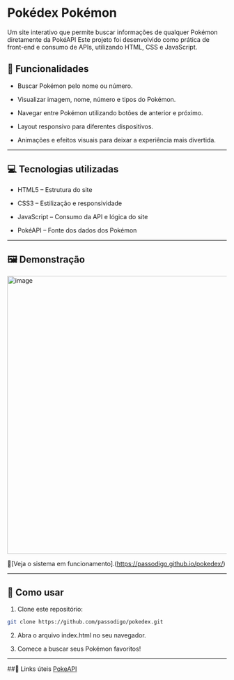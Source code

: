 # Pokédex Pokémon

Um site interativo que permite buscar informações de qualquer Pokémon diretamente da PokéAPI
Este projeto foi desenvolvido como prática de front-end e consumo de APIs, utilizando HTML, CSS e JavaScript.

## 🌟 Funcionalidades

- Buscar Pokémon pelo nome ou número.

- Visualizar imagem, nome, número e tipos do Pokémon.

- Navegar entre Pokémon utilizando botões de anterior e próximo.

- Layout responsivo para diferentes dispositivos.

- Animações e efeitos visuais para deixar a experiência mais divertida.

---

## 💻 Tecnologias utilizadas

- HTML5 – Estrutura do site

- CSS3 – Estilização e responsividade

- JavaScript – Consumo da API e lógica do site

- PokéAPI – Fonte dos dados dos Pokémon

---

## 🖼️ Demonstração
<img width="1309" height="637" alt="image" src="https://github.com/user-attachments/assets/40b7e4ca-dd6d-42ee-aa7b-b0b14ed7854d" />

🔗[Veja o sistema em funcionamento].(https://passodigo.github.io/pokedex/)

---

## 🚀 Como usar

1. Clone este repositório:

```bash
git clone https://github.com/passodigo/pokedex.git
```

2. Abra o arquivo index.html no seu navegador.

3. Comece a buscar seus Pokémon favoritos!

---

##🔗 Links úteis
 [PokeAPI](https://pokeapi.co/#google_vignette)
